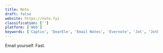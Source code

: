 ```yaml
---
title: Noto
draft: false 
website: https://noto.fyi
classification: ['']
platform: ['Web']
keywords: ['Captio', 'DearEle', 'Email Notes', 'Evernote', 'Jot', 'Jotbox', 'Mail to Self', 'Napkin Note', 'Ommbits by Ommwriter', 'Read on Mail', 'Reminder', 'SendToEmail', 'Slapshot', 'Tabulator', 'The Most Dangerous Writing App', 'Three.do', 'Twobird', 'Wonder', 'Write or Die', 'Writersmob', 'fwrdto.me']
---
```

Email yourself. Fast.